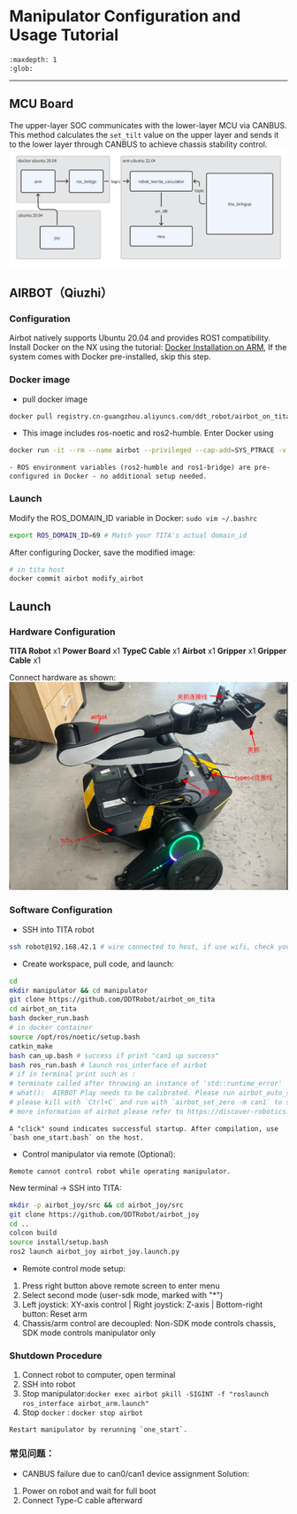 # Manipulator Configuration and Usage Tutorial
```{toctree}
:maxdepth: 1
:glob:
```
------

## MCU Board
The upper-layer SOC communicates with the lower-layer MCU via CANBUS. This method calculates the `set_tilt` value on the upper layer and sends it to the lower layer through CANBUS to achieve chassis stability control.
![arm1](../_static/arm1.png)

## AIRBOT（Qiuzhi）
### Configuration
Airbot natively supports Ubuntu 20.04 and provides ROS1 compatibility. Install Docker on the NX using the tutorial: [Docker Installation on ARM](docker_on_arm.md), If the system comes with Docker pre-installed, skip this step.

### Docker image
- pull docker image
```bash
docker pull registry.cn-guangzhou.aliyuncs.com/ddt_robot/airbot_on_tita:v1.0
```
- This image includes ros-noetic and ros2-humble. Enter Docker using
```bash
docker run -it --rm --name airbot --privileged --cap-add=SYS_PTRACE -v $HOME/.ssh:/root/.ssh --network=host -v ~/manipulator:/workspace --workdir /workspace registry.cn-guangzhou.aliyuncs.com/ddt_robot/airbot_on_tita:v1.0 /bin/bash
```
```{note}
- ROS environment variables (ros2-humble and ros1-bridge) are pre-configured in Docker - no additional setup needed.
```
### Launch
Modify the ROS_DOMAIN_ID variable in Docker:
`sudo vim ~/.bashrc`
```bash
export ROS_DOMAIN_ID=69 # Match your TITA's actual domain_id
```
After configuring Docker, save the modified image:
``` bash
# in tita host
docker commit airbot modify_airbot
```

## Launch
### Hardware Configuration

**TITA Robot** x1
**Power Board** x1
**TypeC Cable** x1
**Airbot** x1
**Gripper** x1
**Gripper Cable** x1

Connect hardware as shown:
![arm2](../_static/arm2.png)
### Software Configuration
- SSH into TITA robot
```bash
ssh robot@192.168.42.1 # wire connected to host, if use wifi, check your tita ip address 
```
- Create workspace, pull code, and launch:
```bash
cd 
mkdir manipulator && cd manipulator
git clone https://github.com/DDTRobot/airbot_on_tita
cd airbot_on_tita
bash docker_run.bash
# in docker container
source /opt/ros/noetic/setup.bash
catkin_make
bash can_up.bash # success if print "can1 up success"
bash ros_run.bash # launch ros_interface of airbot
# if in terminal print such as : 
# terminate called after throwing an instance of 'std::runtime_error'
# what():  AIRBOT Play needs to be calibrated. Please run airbot_auto_set_zero or airbot_set_zero
# please kill with `Ctrl+C` and run with `airbot_set_zero -m can1` to set arm to zero position
# more information of airbot please refer to https://discover-robotics.github.io/docs/latest/AIRBOT-Play/tutorials/env/
```
```{note}
A "click" sound indicates successful startup. After compilation, use `bash one_start.bash` on the host.
```
- Control manipulator via remote (Optional):
```{note}
Remote cannot control robot while operating manipulator.
```
New terminal → SSH into TITA:
```bash
mkdir -p airbot_joy/src && cd airbot_joy/src
git clone https://github.com/DDTRobot/airbot_joy
cd ..
colcon build 
source install/setup.bash
ros2 launch airbot_joy airbot_joy.launch.py
```
- Remote control mode setup:
1. Press right button above remote screen to enter menu
2. Select second mode (user-sdk mode, marked with "*")
3. Left joystick: XY-axis control | Right joystick: Z-axis | Bottom-right button: Reset arm
4. Chassis/arm control are decoupled: Non-SDK mode controls chassis, SDK mode controls manipulator only

### Shutdown Procedure
1. Connect robot to computer, open terminal
2. SSH into robot
3. Stop manipulator:`docker exec airbot pkill -SIGINT -f "roslaunch ros_interface airbot_arm.launch"`
4. Stop `docker` : `docker stop airbot`
```{note}
Restart manipulator by rerunning `one_start`.
```

### 常见问题：
- CANBUS failure due to can0/can1 device assignment
Solution:
1. Power on robot and wait for full boot
2. Connect Type-C cable afterward